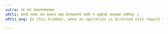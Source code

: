```yaml
---
sutra: स्वं रूपं शब्दस्याशब्दसंज्ञा
vRtti: शास्त्रे स्वमेव रूपं शब्दस्य ग्राह्यं वोध्यंप्रत्याय्यं भवति न वाह्योऽर्थः शब्दसंज्ञां वर्जयित्वा ॥
vRtti_eng: In this Grammar, when an operation is directed with regard to a word, the individual form of the word possessing meaning is to be understood, except with regard to a word which is a definition.

---
```

